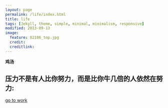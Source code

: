 ```yaml
---
layout: page
permalink: /life/index.html
title: life
tags: [Jekyll, theme, simple, minimal, minimalism, responsive]
modified: 2013-09-13
image:
  feature: 82106_top.jpg
  credit:  
  creditlink:  
---
```


 **鸡汤**

## 压力不是有人比你努力，而是比你牛几倍的人依然在努力:


<a markdown="0" href="{{ site.url }}/work" class="btn">go to work</a>

[^1]: Example: *domain.com/category-name/post-title*